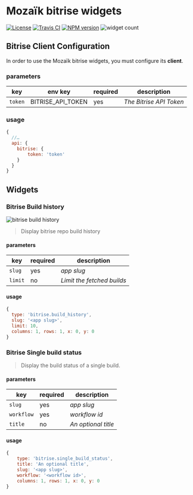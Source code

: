 # Mozaïk bitrise widgets

[![License][license-image]][license-url]
[![Travis CI][travis-image]][travis-url]
[![NPM version][npm-image]][npm-url]
![widget count][widget-count-image]

## Bitrise Client Configuration

In order to use the Mozaïk bitrise widgets, you must configure its **client**.

### parameters

key             | env key                         | required | description
----------------|---------------------------------|----------|-----------------------------------
`token`         | BITRISE_API_TOKEN               | yes      | *The Bitrise API Token*

### usage

```javascript
{
  //…
  api: {
    bitrise: {
        token: 'token'
    }
  }
}
```

## Widgets

### Bitrise Build history

![bitrise build history](https://raw.githubusercontent.com/lovoo/mozaik-ext-bitrise/master/preview/bitrise.build_history.png)

> Display bitrise repo build history

#### parameters

key          | required | description
-------------|----------|---------------
`slug`       | yes      | *app slug*
`limit`      | no       | *Limit the fetched builds*

#### usage

```javascript
{
  type: 'bitrise.build_history',
  slug: '<app slug>',
  limit: 10,
  columns: 1, rows: 1, x: 0, y: 0
}
```

### Bitrise Single build status

> Display the build status of a single build.

#### parameters

key          | required | description
-------------|----------|---------------
`slug`       | yes      | *app slug*
`workflow`   | yes      | *workflow id*
`title`      | no       | *An optional title*

#### usage

```javascript
{
    type: 'bitrise.single_build_status',
    title: 'An optional title',
    slug: '<app slug>',
    workflow: '<workflow id>',
    columns: 1, rows: 1, x: 0, y: 0
}
```

[travis-image]: https://img.shields.io/travis/lovoo/mozaik-ext-bitrise.svg?style=flat-square
[travis-url]: https://travis-ci.org/lovoo/mozaik-ext-bitrise
[license-image]: https://img.shields.io/github/license/lovoo/mozaik-ext-bitrise.svg?style=flat-square
[license-url]: https://github.com/lovoo/mozaik-ext-bitrise/blob/master/LICENSE
[npm-image]: https://img.shields.io/npm/v/mozaik-ext-bitrise.svg?style=flat-square
[npm-url]: https://www.npmjs.com/package/mozaik-ext-bitrise
[widget-count-image]: https://img.shields.io/badge/widgets-x1-green.svg?style=flat-square
